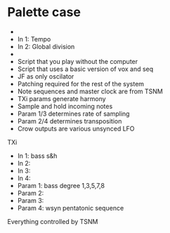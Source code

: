 # Palette case
- 
- In 1: Tempo
- In 2: Global division
- 
- Script that you play without the computer
- Script that uses a basic version of vox and seq
- JF as only oscilator
- Patching required for the rest of the system
- Note sequences and master clock are from TSNM
- TXi params generate harmony
- Sample and hold incoming notes
- Param 1/3 determines rate of sampling
- Param 2/4 determines transposition
- Crow outputs are various unsynced LFO

















TXi
- In 1:     bass    s&h       
- In 2:     
- In 3:     
- In 4:     
- Param 1:  bass    degree    1,3,5,7,8
- Param 2:  
- Param 3:  
- Param 4:  wsyn    pentatonic sequence

Everything controlled by TSNM

